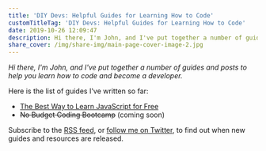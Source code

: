 ```yaml
---
title: 'DIY Devs: Helpful Guides for Learning How to Code'
customTitleTag: 'DIY Devs: Helpful Guides for Learning How to Code'
date: 2019-10-26 12:09:47
description: Hi there, I'm John, and I've put together a number of guides and posts to help you learn how to code and become a developer.
share_cover: /img/share-img/main-page-cover-image-2.jpg
---
```


_Hi there, I'm John, and I've put together a number of guides and posts to help you learn how to code and become a developer._

Here is the list of guides I've written so far:

- [The Best Way to Learn JavaScript for Free](/learn-javascript/)
- ~~No Budget Coding Bootcamp~~ (coming soon)

<!-- You can learn more about me on [my about page](/about/). -->

Subscribe to the <a href="/rss2.xml" target="_blank">RSS feed</a>, or [follow me on Twitter](https://twitter.com/JohnTurnerPGH), to find out when new guides and resources are released.

<!-- (you can use a service like [Blogtrottr](https://blogtrottr.com/) to get RSS updates delivered to you via email) -->

<!-- OLD CODE BELOW!!! -->

<!-- Learn JavaScript, huzzah!!!

How does the <code>inline code</code> look on here?

Quick test of adding code below

<pre><code class="language-js">let exampeVar = 'how does this look?';

let anotherExample = 'here is a very long string to test to see how the whole word wrap stuff adjusts to different size windows';

function fancyFeast(num) {
  return num * 5;
}

console.log(fancyFeast(12));
</code></pre>

Think this is all going okay after all! :) -->

